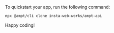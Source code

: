 To quickstart your app, run the following command: 

```bash
npx @ampt/cli clone insta-web-works/ampt-api
```

Happy coding!